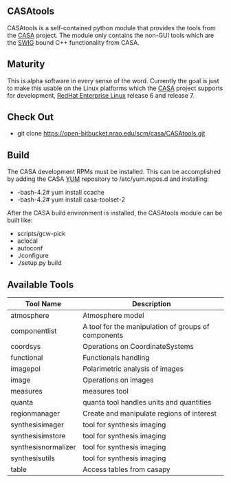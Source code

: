 
## CASAtools

CASAtools is a self-contained python module that provides the tools from the [CASA](http://casa.nrao.edu/) project. The module only contains the non-GUI tools which are the [SWIG](http://swig.org) bound C++ functionality from CASA.

## Maturity

This is alpha software in every sense of the word. Currently the goal is just to make this usable on the Linux platforms which the [CASA](http://casa.nrao.edu) project supports for development, [RedHat Enterprise Linux](https://www.redhat.com/en/technologies/linux-platforms/enterprise-linux) release 6 and release 7.

## Check Out

* git clone https://open-bitbucket.nrao.edu/scm/casa/CASAtools.git

## Build

The CASA development RPMs must be installed. This can be accomplished by adding the CASA [YUM](https://en.wikipedia.org/wiki/Yum_(.rpm)) repository to /etc/yum.repos.d and installing:

* -bash-4.2# yum install ccache
* -bash-4.2# yum install casa-toolset-2

After the CASA build environment is installed, the CASAtools module can be built like:

* scripts/gcw-pick
* aclocal
* autoconf
* ./configure
* ./setup.py build

## Available Tools

| Tool Name           | Description                                         |
| ------------------- | --------------------------------------------------- |
| atmosphere          | Atmosphere model                                    |
| componentlist       | A tool for the manipulation of groups of components |
| coordsys            | Operations on CoordinateSystems                     |
| functional          | Functionals handling                                |
| imagepol            | Polarimetric analysis of images                     |
| image               | Operations on images                                |
| measures            | measures tool                                       |
| quanta              | quanta tool handles units and quantities            |
| regionmanager       | Create and manipulate regions of interest           |
| synthesisimager     | tool for synthesis imaging                          |
| synthesisimstore    | tool for synthesis imaging                          |
| synthesisnormalizer | tool for synthesis imaging                          |
| synthesisutils      | tool for synthesis imaging                          |
| table               | Access tables from casapy                           |
